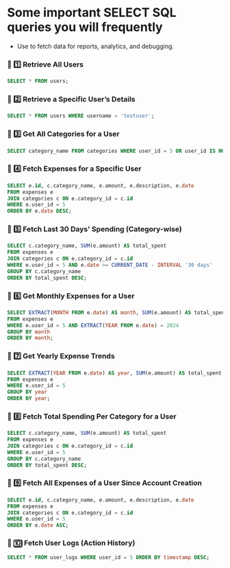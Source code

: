 # Some important SELECT SQL queries you will frequently
- Use to fetch data for reports, analytics, and debugging.

### **📌 1️⃣ Retrieve All Users**
```sql
SELECT * FROM users;
```

### **📌 2️⃣ Retrieve a Specific User’s Details**
```sql
SELECT * FROM users WHERE username = 'testuser';
```

### **📌 3️⃣ Get All Categories for a User**
```sql
SELECT category_name FROM categories WHERE user_id = 5 OR user_id IS NULL;
```

### **📌 4️⃣ Fetch Expenses for a Specific User**
```sql
SELECT e.id, c.category_name, e.amount, e.description, e.date
FROM expenses e
JOIN categories c ON e.category_id = c.id
WHERE e.user_id = 5
ORDER BY e.date DESC;
```

### **📌 5️⃣ Fetch Last 30 Days' Spending (Category-wise)**
```sql
SELECT c.category_name, SUM(e.amount) AS total_spent
FROM expenses e
JOIN categories c ON e.category_id = c.id
WHERE e.user_id = 5 AND e.date >= CURRENT_DATE - INTERVAL '30 days'
GROUP BY c.category_name
ORDER BY total_spent DESC;
```

### **📌 6️⃣ Get Monthly Expenses for a User**
```sql
SELECT EXTRACT(MONTH FROM e.date) AS month, SUM(e.amount) AS total_spent
FROM expenses e
WHERE e.user_id = 5 AND EXTRACT(YEAR FROM e.date) = 2024
GROUP BY month
ORDER BY month;
```

### **📌 7️⃣ Get Yearly Expense Trends**
```sql
SELECT EXTRACT(YEAR FROM e.date) AS year, SUM(e.amount) AS total_spent
FROM expenses e
WHERE e.user_id = 5
GROUP BY year
ORDER BY year;
```

### **📌 8️⃣ Fetch Total Spending Per Category for a User**
```sql
SELECT c.category_name, SUM(e.amount) AS total_spent
FROM expenses e
JOIN categories c ON e.category_id = c.id
WHERE e.user_id = 5
GROUP BY c.category_name
ORDER BY total_spent DESC;
```

### **📌 9️⃣ Fetch All Expenses of a User Since Account Creation**
```sql
SELECT e.id, c.category_name, e.amount, e.description, e.date
FROM expenses e
JOIN categories c ON e.category_id = c.id
WHERE e.user_id = 5
ORDER BY e.date ASC;
```

### **📌 🔟 Fetch User Logs (Action History)**
```sql
SELECT * FROM user_logs WHERE user_id = 5 ORDER BY timestamp DESC;
```

